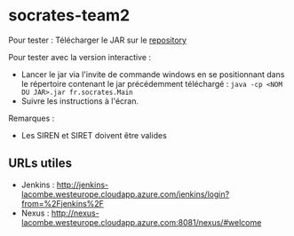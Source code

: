 # socrates-team2

Pour tester : 
Télécharger le JAR sur le [repository](http://nexus-lacombe.westeurope.cloudapp.azure.com:8081/nexus/service/local/repositories/snapshots/content/socrates-team2/socrates-team2/1.0-SNAPSHOT/socrates-team2-1.0-20170821.133511-15.jar)

Pour tester avec la version interactive : 
- Lancer le jar via l'invite de commande windows en se positionnant dans le répertoire contenant le jar précédemment téléchargé : `java -cp <NOM DU JAR>.jar fr.socrates.Main`
- Suivre les instructions à l'écran.
  
Remarques : 
- Les SIREN et SIRET doivent être valides

## URLs utiles
- Jenkins : http://jenkins-lacombe.westeurope.cloudapp.azure.com/jenkins/login?from=%2Fjenkins%2F
- Nexus : http://nexus-lacombe.westeurope.cloudapp.azure.com:8081/nexus/#welcome
